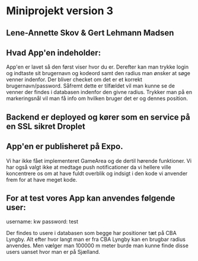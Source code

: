 # Miniprojekt version 3
## Lene-Annette Skov & Gert Lehmann Madsen

## Hvad App'en indeholder:
App'en er lavet så den først viser hvor du er.
Derefter kan man trykke login og indtaste sit brugernavn og kodeord samt den radius man ønsker at søge venner indenfor.
Der bliver checket om det er et korrekt brugernavn/password.
Såfremt dette er tilfældet vil man kunne se de venner der findes i databasen indenfor den givne radius.
Trykker man på en markeringsnål vil man få info om hvilken bruger det er og dennes position.

## Backend er deployed og kører som en service på en SSL sikret Droplet
## App'en er publisheret på Expo.

Vi har ikke fået implementeret GameArea og de dertil hørende funktioner.
Vi har også valgt ikke at medtage push notificationer da vi hellere ville koncentrere os om at have fuldt overblik og indsigt i den kode vi anvender frem for at have meget kode.

## For at test vores App kan anvendes følgende user:

username: kw
password: test

Der findes to usere i databasen som begge har positioner tæt på CBA Lyngby. Alt efter hvor langt man er fra CBA Lyngby kan en brugbar radius anvendes. Men vælger man 100000 m meter burde man kunne finde disse users uanset hvor man er på Sjælland.






